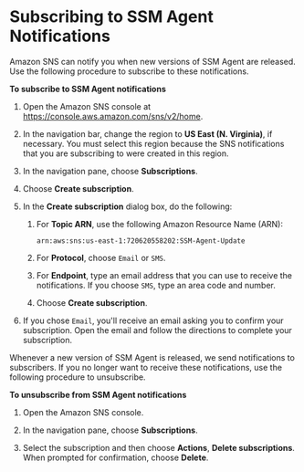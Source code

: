 # Subscribing to SSM Agent Notifications<a name="ssm-agent-subscribe-notifications"></a>

Amazon SNS can notify you when new versions of SSM Agent are released\. Use the following procedure to subscribe to these notifications\. 

**To subscribe to SSM Agent notifications**

1. Open the Amazon SNS console at [https://console\.aws\.amazon\.com/sns/v2/home](https://console.aws.amazon.com/sns/v2/home)\.

1. In the navigation bar, change the region to **US East \(N\. Virginia\)**, if necessary\. You must select this region because the SNS notifications that you are subscribing to were created in this region\.

1. In the navigation pane, choose **Subscriptions**\.

1. Choose **Create subscription**\.

1. In the **Create subscription** dialog box, do the following:

   1. For **Topic ARN**, use the following Amazon Resource Name \(ARN\):

      ```
      arn:aws:sns:us-east-1:720620558202:SSM-Agent-Update
      ```

   1. For **Protocol**, choose `Email` or `SMS`\.

   1. For **Endpoint**, type an email address that you can use to receive the notifications\. If you choose `SMS`, type an area code and number\. 

   1. Choose **Create subscription**\.

1. If you chose `Email`, you'll receive an email asking you to confirm your subscription\. Open the email and follow the directions to complete your subscription\.

Whenever a new version of SSM Agent is released, we send notifications to subscribers\. If you no longer want to receive these notifications, use the following procedure to unsubscribe\.

**To unsubscribe from SSM Agent notifications**

1. Open the Amazon SNS console\.

1. In the navigation pane, choose **Subscriptions**\.

1. Select the subscription and then choose **Actions**, **Delete subscriptions**\. When prompted for confirmation, choose **Delete**\.